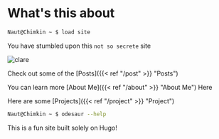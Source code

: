 # What's this about

```bash
Naut@Chimkin ~ $ load site
```

You have stumbled upon this `not so secrete` site
</br>

![clare](/clare.jpeg) 

Check out some of the [Posts]({{< ref "/post" >}} "Posts") </br>

You can learn more [About Me]({{< ref "/about" >}} "About Me") Here </br>

Here are some [Projects]({{< ref "/project" >}} "Project") </br>


```bash
Naut@Chimkin ~ $ odesaur --help
```
This is a fun site built solely on Hugo!
